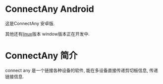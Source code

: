 # ConnectAny Android

这是ConnectAny 安卓版.

其他还有[linux](https://github.com/lizqwerscott/connect-any)版本
window版本正在开发中.

# ConnectAny 简介

connect any 是一个链接各种设备的软件, 能在多设备直接传递剪切板信息, 传递链接信息.


